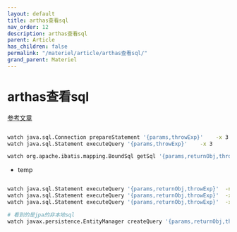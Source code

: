 ```yaml
---
layout: default
title: arthas查看sql
nav_order: 12
description: arthas查看sql
parent: Article
has_children: false
permalink: "/materiel/article/arthas查看sql/"
grand_parent: Materiel
---
```


# arthas查看sql

[参考文章](http://codefun007.xyz/a/article_detail/2392.htm)

```bash

watch java.sql.Connection prepareStatement '{params,throwExp}'    -x 3 
watch java.sql.Statement executeQuery '{params,throwExp}'    -x 3 

watch org.apache.ibatis.mapping.BoundSql getSql '{params,returnObj,throwExp}'    -x 3 

```

- temp

```bash

watch java.sql.Statement executeQuery '{params,returnObj,throwExp}'  -n 5  -x 3 
watch java.sql.Statement executeQuery '{params,returnObj,throwExp}'  -x 3 
watch java.sql.Statement executeQuery '{params,returnObj,throwExp}'  -x 2

# 看到的是jpa的非本地sql
watch javax.persistence.EntityManager createQuery '{params,returnObj,throwExp}'  -n 5  -x 3 

```
